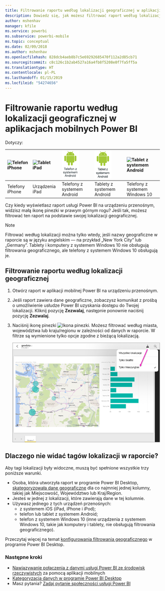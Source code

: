 ```yaml
---
title: Filtrowanie raportu według lokalizacji geograficznej w aplikacji mobilnej Power BI
description: Dowiedz się, jak możesz filtrować raport według lokalizacji geograficznej w aplikacjach mobilnych usługi Microsoft Power BI, jeśli właściciel raportu ustawił tagi geograficzne.
author: mshenhav
manager: kfile
ms.service: powerbi
ms.subservice: powerbi-mobile
ms.topic: conceptual
ms.date: 02/09/2018
ms.author: mshenhav
ms.openlocfilehash: 828dcb4aeb8b7c5e69292685470f112a2d85cb71
ms.sourcegitcommit: c8c126c1b2ab4527a16a4fb8f5208e0f7fa5ff5a
ms.translationtype: HT
ms.contentlocale: pl-PL
ms.lasthandoff: 01/15/2019
ms.locfileid: "54274656"
---
```

# <a name="filter-a-report-by-geographic-location-in-the-power-bi-mobile-apps"></a>Filtrowanie raportu według lokalizacji geograficznej w aplikacjach mobilnych Power BI
Dotyczy:

| ![Telefon iPhone](./media/mobile-apps-geographic-filtering/iphone-logo-50-px.png) | ![Tablet iPad](./media/mobile-apps-geographic-filtering/ipad-logo-50-px.png) | ![Telefon z systemem Android](./media/mobile-apps-geographic-filtering/android-phone-logo-50-px.png) | ![Tablet z systemem Android](./media/mobile-apps-geographic-filtering/android-tablet-logo-50-px.png) | ![Tablet z systemem Android](./media/mobile-apps-geographic-filtering/win-10-logo-50-px.png) |
|:--- |:--- |:--- |:--- |:--- |
| Telefony iPhone |Urządzenia iPad |Telefony z systemem Android |Tablety z systemem Android |Telefony z systemem Windows 10 |

Czy kiedy wyświetlasz raport usługi Power BI na urządzeniu przenośnym, widzisz małą ikonę pinezki w prawym górnym rogu? Jeśli tak, możesz filtrować ten raport na podstawie swojej lokalizacji geograficznej.

> [!NOTE]
> Filtrować według lokalizacji można tylko wtedy, jeśli nazwy geograficzne w raporcie są w języku angielskim — na przykład „New York City” lub „Germany”. Tablety i komputery z systemem Windows 10 nie obsługują filtrowania geograficznego, ale telefony z systemem Windows 10 obsługują je.
> 
> 

## <a name="filter-your-report-by-your-geographic-location"></a>Filtrowanie raportu według lokalizacji geograficznej
1. Otwórz raport w aplikacji mobilnej Power BI na urządzeniu przenośnym.
2. Jeśli raport zawiera dane geograficzne, zobaczysz komunikat z prośbą o umożliwienie usłudze Power BI uzyskania dostępu do Twojej lokalizacji. Kliknij pozycję **Zezwalaj**, następnie ponownie naciśnij pozycję **Zezwalaj**.
3. Naciśnij ikonę pinezki ![Ikona pinezki](./media/mobile-apps-geographic-filtering/power-bi-mobile-geo-icon.png). Możesz filtrować według miasta, województwa lub kraju/regionu w zależności od danych w raporcie. W filtrze są wymienione tylko opcje zgodne z bieżącą lokalizacją.
   
    ![Filtr pinezki](./media/mobile-apps-geographic-filtering/power-bi-mobile-geo-map-set-filter.png)

## <a name="why-dont-i-see-location-tags-on-a-report"></a>Dlaczego nie widać tagów lokalizacji w raporcie?
Aby tagi lokalizacji były widoczne, muszą być spełnione wszystkie trzy poniższe warunki. 

* Osoba, która utworzyła raport w programie Power BI Desktop, [skategoryzowała dane geograficzne](../../desktop-mobile-geofiltering.md) dla co najmniej jednej kolumny, takiej jak Miejscowość, Województwo lub Kraj/Region.
* Jesteś w jednej z lokalizacji, które zawierają dane w tej kolumnie.
* Używasz jednego z tych urządzeń przenośnych:
  * z systemem iOS (iPad, iPhone i iPod);
  * telefon lub tablet z systemem Android;
  * telefon z systemem Windows 10 (inne urządzenia z systemem Windows 10, takie jak komputery i tablety, nie obsługują filtrowania geograficznego).

Przeczytaj więcej na temat [konfigurowania filtrowania geograficznego](../../desktop-mobile-geofiltering.md) w programie Power BI Desktop.

### <a name="next-steps"></a>Następne kroki
* [Nawiązywanie połączenia z danymi usługi Power BI ze środowisk rzeczywistych](mobile-apps-data-in-real-world-context.md) za pomocą aplikacji mobilnych
* [Kategoryzacja danych w programie Power BI Desktop](../../desktop-data-categorization.md) 
* Masz pytania? [Zadaj pytanie społeczności usługi Power BI](http://community.powerbi.com/)

